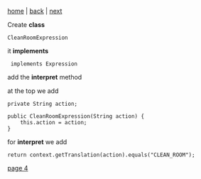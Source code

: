 [home](./page01.md) | [back](./page02.md) | [next](./page04.md)

Create **class**
```
CleanRoomExpression
```
it **implements**
```
 implements Expression
```
add the **interpret** method

at the top we add
```
private String action;

public CleanRoomExpression(String action) {
    this.action = action;
}
```
for **interpret** we add
```
return context.getTranslation(action).equals("CLEAN_ROOM");
```


[page 4](./page04.md)
